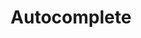 ---
title: Autocomplete
layout: design-pattern
category: Search, sort and filter
permalink: ui-patterns/search-sort-and-filter/autocomplete/

# Design pattern type is for distinguish layouts for mobile and desktop design patterns.
# Available variables:
# - mobile
# - desktop
design-pattern-type: mobile

what:
 As users start typing a text in a box to make a search or fill in a form, a set of sorted suggestions appear. The user can select one of the options and submit it or keep typing.

why:
 Enable the user to enter data in a field more quickly without having to spell correctly, remember or type more than necessary.

do: >
 * Give options based on entered letters (filter).

 * Give options based on user history.

 * Options should be displayed immediately, otherwise use a progress indicator to give feedback.

 * Give some possible categories for each suggestion.

dont: >
 * Maintain the suggested options when the field is not selected (out of focus).

---